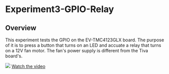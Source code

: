 # Experiment3-GPIO-Relay

## Overview
This experiment tests the GPIO on the EV-TMC4123GLX board.  The purpose of it is to press a button that turns on an LED and accuate a relay that turns on a 12V fan motor.  The fan's power supply is different from the Tiva board's.

[![](http://img.youtube.com/vi/kNR2bn99Wfo/1.jpg)](https://youtu.be/kNR2bn99Wfo)
[Watch the video](https://youtu.be/kNR2bn99Wfo)
